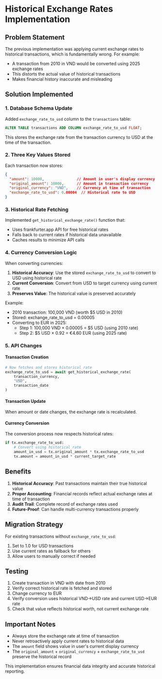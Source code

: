# Historical Exchange Rates Implementation

## Problem Statement
The previous implementation was applying current exchange rates to historical transactions, which is fundamentally wrong. For example:
- A transaction from 2010 in VND would be converted using 2025 exchange rates
- This distorts the actual value of historical transactions
- Makes financial history inaccurate and misleading

## Solution Implemented

### 1. Database Schema Update
Added `exchange_rate_to_usd` column to the `transactions` table:
```sql
ALTER TABLE transactions ADD COLUMN exchange_rate_to_usd FLOAT;
```

This stores the exchange rate from the transaction currency to USD at the time of the transaction.

### 2. Three Key Values Stored
Each transaction now stores:
```json
{
  "amount": 10000,               // Amount in user's display currency
  "original_amount": 10000,      // Amount in transaction currency
  "original_currency": "VND",    // Currency at time of transaction
  "exchange_rate_to_usd": 0.00004  // Historical rate to USD
}
```

### 3. Historical Rate Fetching
Implemented `get_historical_exchange_rate()` function that:
- Uses frankfurter.app API for free historical rates
- Falls back to current rates if historical data unavailable
- Caches results to minimize API calls

### 4. Currency Conversion Logic
When converting currencies:
1. **Historical Accuracy**: Use the stored `exchange_rate_to_usd` to convert to USD using historical rate
2. **Current Conversion**: Convert from USD to target currency using current rate
3. **Preserves Value**: The historical value is preserved accurately

Example:
- 2010 transaction: 100,000 VND (worth $5 USD in 2010)
- Stored: exchange_rate_to_usd = 0.00005
- Converting to EUR in 2025:
  - Step 1: 100,000 VND × 0.00005 = $5 USD (using 2010 rate)
  - Step 2: $5 USD × 0.92 = €4.60 EUR (using 2025 rate)

### 5. API Changes

#### Transaction Creation
```python
# Now fetches and stores historical rate
exchange_rate_to_usd = await get_historical_exchange_rate(
    transaction_currency, 
    "USD", 
    transaction_date
)
```

#### Transaction Update
When amount or date changes, the exchange rate is recalculated.

#### Currency Conversion
The conversion process now respects historical rates:
```python
if tx.exchange_rate_to_usd:
    # Convert using historical rate
    amount_in_usd = tx.original_amount * tx.exchange_rate_to_usd
    tx.amount = amount_in_usd * current_target_rate
```

## Benefits

1. **Historical Accuracy**: Past transactions maintain their true historical value
2. **Proper Accounting**: Financial records reflect actual exchange rates at time of transaction
3. **Audit Trail**: Complete record of exchange rates used
4. **Future-Proof**: Can handle multi-currency transactions properly

## Migration Strategy

For existing transactions without `exchange_rate_to_usd`:
1. Set to 1.0 for USD transactions
2. Use current rates as fallback for others
3. Allow users to manually correct if needed

## Testing

1. Create transaction in VND with date from 2010
2. Verify correct historical rate is fetched and stored
3. Change currency to EUR
4. Verify conversion uses historical VND→USD rate and current USD→EUR rate
5. Check that value reflects historical worth, not current exchange rate

## Important Notes

- Always store the exchange rate at time of transaction
- Never retroactively apply current rates to historical data
- The `amount` field shows value in user's current display currency
- The `original_amount` + `original_currency` + `exchange_rate_to_usd` preserve the historical record

This implementation ensures financial data integrity and accurate historical reporting.